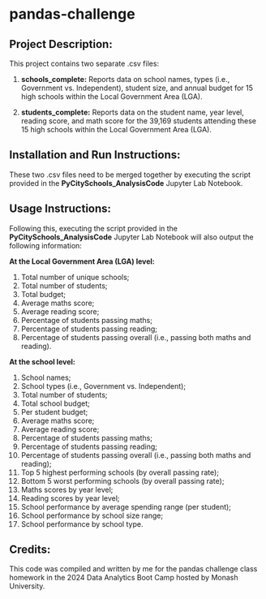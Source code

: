 # pandas-challenge

## Project Description:
This project contains two separate .csv files:

1. **schools_complete:**
Reports data on school names, types (i.e., Government vs. Independent), student size, and annual budget for 15 high schools within the Local Government Area (LGA).

2. **students_complete:**
Reports data on the student name, year level, reading score, and math score for the 39,169 students attending these 15 high schools within the Local Government Area (LGA).


## Installation and Run Instructions:
These two .csv files need to be merged together by executing the script provided in the **PyCitySchools_AnalysisCode** Jupyter Lab Notebook.


## Usage Instructions:
Following this, executing the script provided in the **PyCitySchools_AnalysisCode** Jupyter Lab Notebook will also output the following information:

**At the Local Government Area (LGA) level:**
1. Total number of unique schools;
2. Total number of students;
3. Total budget;
4. Average maths score;
5. Average reading score;
6. Percentage of students passing maths;
7. Percentage of students passing reading;
8. Percentage of students passing overall (i.e., passing both maths and reading).

**At the school level:**
1. School names;
2. School types (i.e., Government vs. Independent);
3. Total number of students;
4. Total school budget;
5. Per student budget;
6. Average maths score;
7. Average reading score;
8.  Percentage of students passing maths;
9. Percentage of students passing reading;
10. Percentage of students passing overall (i.e., passing both maths and reading);
11. Top 5 highest performing schools (by overall passing rate);
12. Bottom 5 worst performing schools (by overall passing rate);
13. Maths scores by year level;
14. Reading scores by year level;
15. School performance by average spending range (per student);
16. School performance by school size range;
17. School performance by school type.

## Credits:
This code was compiled and written by me for the pandas challenge class homework in the 2024 Data Analytics Boot Camp hosted by Monash University.
